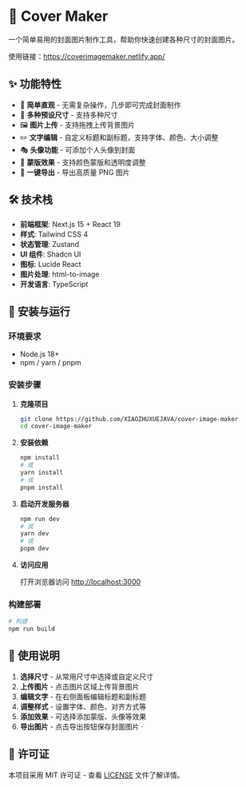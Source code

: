 # 📸 Cover Maker

一个简单易用的封面图片制作工具，帮助你快速创建各种尺寸的封面图片。

使用链接：https://coverimagemaker.netlify.app/

## ✨ 功能特性

- 🎨 **简单直观** - 无需复杂操作，几步即可完成封面制作
- 📐 **多种预设尺寸** - 支持多种尺寸
- 🖼️ **图片上传** - 支持拖拽上传背景图片
- ✏️ **文字编辑** - 自定义标题和副标题，支持字体、颜色、大小调整
- 🎭 **头像功能** - 可添加个人头像到封面
- 🌈 **蒙版效果** - 支持颜色蒙版和透明度调整
- 💾 **一键导出** - 导出高质量 PNG 图片

## 🛠️ 技术栈

- **前端框架**: Next.js 15 + React 19
- **样式**: Tailwind CSS 4
- **状态管理**: Zustand
- **UI 组件**: Shadcn UI
- **图标**: Lucide React
- **图片处理**: html-to-image
- **开发语言**: TypeScript

## 🚀 安装与运行

### 环境要求

- Node.js 18+
- npm / yarn / pnpm

### 安装步骤

1. **克隆项目**

   ```bash
   git clone https://github.com/XIAOZHUXUEJAVA/cover-image-maker
   cd cover-image-maker
   ```

2. **安装依赖**

   ```bash
   npm install
   # 或
   yarn install
   # 或
   pnpm install
   ```

3. **启动开发服务器**

   ```bash
   npm run dev
   # 或
   yarn dev
   # 或
   pnpm dev
   ```

4. **访问应用**

   打开浏览器访问 [http://localhost:3000](http://localhost:3000)

### 构建部署

```bash
# 构建
npm run build
```

## 📝 使用说明

1. **选择尺寸** - 从常用尺寸中选择或自定义尺寸
2. **上传图片** - 点击图片区域上传背景图片
3. **编辑文字** - 在右侧面板编辑标题和副标题
4. **调整样式** - 设置字体、颜色、对齐方式等
5. **添加效果** - 可选择添加蒙版、头像等效果
6. **导出图片** - 点击导出按钮保存封面图片
·

## 📄 许可证

本项目采用 MIT 许可证 - 查看 [LICENSE](LICENSE) 文件了解详情。
